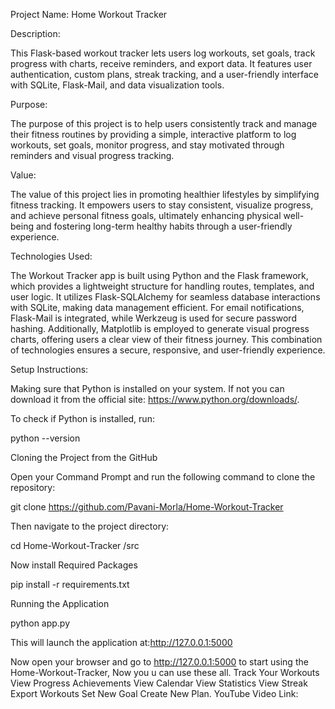Project Name: 
Home Workout Tracker

Description: 

This Flask-based workout tracker lets users log workouts, set goals, track progress with charts, receive reminders, and export data. It features user authentication, custom plans, streak tracking, and a user-friendly interface with SQLite, Flask-Mail, and data visualization tools.

Purpose:

The purpose of this project is to help users consistently track and manage their fitness routines by providing a simple, interactive platform to log workouts, set goals, monitor progress, and stay motivated through reminders and visual progress tracking.

Value:

The value of this project lies in promoting healthier lifestyles by simplifying fitness tracking. It empowers users to stay consistent, visualize progress, and achieve personal fitness goals, ultimately enhancing physical well-being and fostering long-term healthy habits through a user-friendly experience.

Technologies Used:

The Workout Tracker app is built using Python and the Flask framework, which provides a lightweight structure for handling routes, templates, and user logic. It utilizes Flask-SQLAlchemy for seamless database interactions with SQLite, making data management efficient. For email notifications, Flask-Mail is integrated, while Werkzeug is used for secure password hashing. Additionally, Matplotlib is employed to generate visual progress charts, offering users a clear view of their fitness journey. This combination of technologies ensures a secure, responsive, and user-friendly experience.

Setup Instructions: 

Making sure that Python is installed on your system. If not you can download it from the official site: https://www.python.org/downloads/.

To check if Python is installed, run:

python --version

Cloning the Project from  the GitHub

Open your Command Prompt and run the following command to clone the repository:

git clone https://github.com/Pavani-Morla/Home-Workout-Tracker

Then navigate to the project directory:

cd Home-Workout-Tracker /src

Now install Required Packages

pip install -r requirements.txt

Running the Application

python app.py

This will launch the application at:http://127.0.0.1:5000

Now open your browser and go to http://127.0.0.1:5000 to start using the Home-Workout-Tracker, Now you u can use these all. 
Track Your Workouts
View Progress
Achievements
View Calendar
View Statistics
View Streak
Export Workouts
Set New Goal
Create New Plan.
YouTube Video Link:
